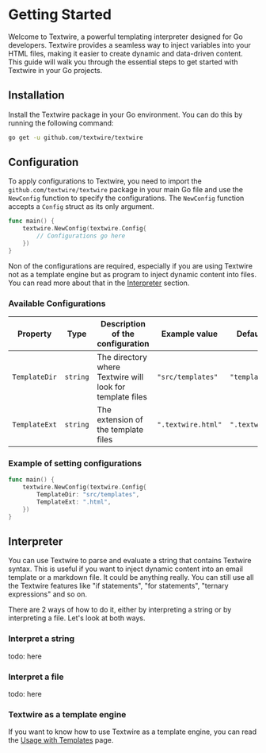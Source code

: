 # Getting Started

Welcome to Textwire, a powerful templating interpreter designed for Go developers. Textwire provides a seamless way to inject variables into your HTML files, making it easier to create dynamic and data-driven content. This guide will walk you through the essential steps to get started with Textwire in your Go projects.

## Installation

Install the Textwire package in your Go environment. You can do this by running the following command:

```bash
go get -u github.com/textwire/textwire
```

## Configuration

To apply configurations to Textwire, you need to import the `github.com/textwire/textwire` package in your main Go file and use the `NewConfig` function to specify the configurations. The `NewConfig` function accepts a `Config` struct as its only argument.

```go
func main() {
    textwire.NewConfig(textwire.Config{
        // Configurations go here
    })
}
```

Non of the configurations are required, especially if you are using Textwire not as a template engine but as program to inject dynamic content into files. You can read more about that in the [Interpreter](#interpreter) section.

### Available Configurations

| Property      | Type     | Description of the configuration                          | Example value      | Default value      |
| ------------- | -------- | --------------------------------------------------------- | ------------------ | ------------------ |
| `TemplateDir` | `string` | The directory where Textwire will look for template files | `"src/templates"`  | `"templates"`      |
| `TemplateExt` | `string` | The extension of the template files                       | `".textwire.html"` | `".textwire.html"` |

### Example of setting configurations

```go
func main() {
    textwire.NewConfig(textwire.Config{
        TemplateDir: "src/templates",
        TemplateExt: ".html",
    })
}
```

## Interpreter

You can use Textwire to parse and evaluate a string that contains Textwire syntax. This is useful if you want to inject dynamic content into an email template or a markdown file. It could be anything really. You can still use all the Textwire features like "if statements", "for statements", "ternary expressions" and so on.

There are 2 ways of how to do it, either by interpreting a string or by interpreting a file. Let's look at both ways.

### Interpret a string

todo: here

### Interpret a file

todo: here

### Textwire as a template engine

If you want to know how to use Textwire as a template engine, you can read the [Usage with Templates](/1.x/usage-with-templates) page.